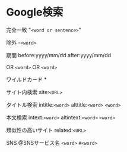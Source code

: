 # Google検索

完全一致
"`<word or sentence>`"

除外
-`<word>`

期間
before:yyyy/mm/dd
after:yyyy/mm/dd

OR
`<word>` OR `<word>`

ワイルドカード
*

サイト内検索
site:`<URL>`

タイトル検索
intitle:`<word>`
alttitle:`<word>` `<word>`

本文検索
intext:`<word>`
altintext:`<word>` `<word>`

類似性の高いサイト
related:`<URL>`

SNS
@SNSサービス名 `<word>`
`#<word>`
